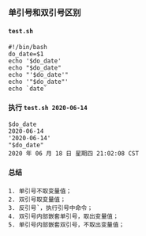 ### 单引号和双引号区别

#### `test.sh`
```shell script
#!/bin/bash
do_date=$1
echo '$do_date'
echo "$do_date"
echo "'$do_date'"
echo '"$do_date"'
echo `date`
```

#### 执行 `test.sh 2020-06-14`
```text
$do_date
2020-06-14
'2020-06-14'
"$do_date"
2020 年 06 月 18 日 星期四 21:02:08 CST
```

#### 总结
```text
1. 单引号不取变量值；
2. 双引号取变量值；
3. 反引号`，执行引号中命令；
4. 双引号内部嵌套单引号，取出变量值；
5. 单引号内部嵌套双引号，不取出变量值；
```